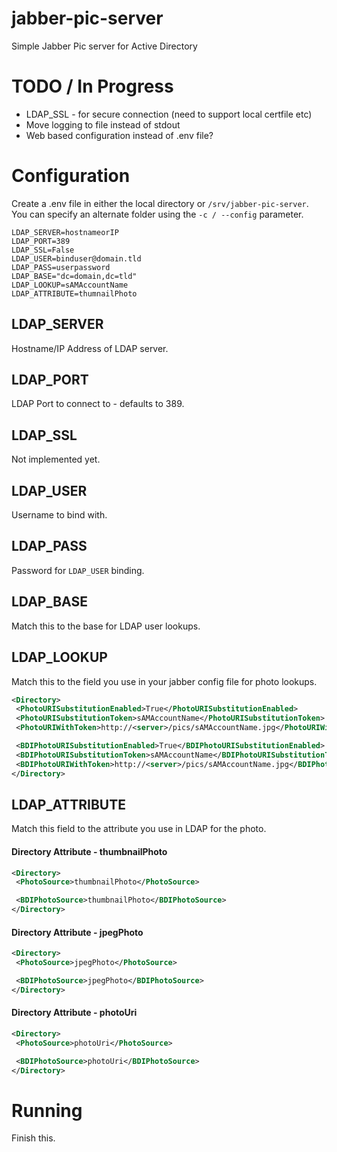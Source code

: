 # jabber-pic-server

Simple Jabber Pic server for Active Directory

# TODO / In Progress

* LDAP_SSL - for secure connection (need to support local certfile etc)
* Move logging to file instead of stdout
* Web based configuration instead of .env file?

# Configuration

Create a .env file in either the local directory or ```/srv/jabber-pic-server```.  You can specify an alternate folder using the ```-c / --config``` parameter.

```
LDAP_SERVER=hostnameorIP
LDAP_PORT=389
LDAP_SSL=False
LDAP_USER=binduser@domain.tld
LDAP_PASS=userpassword
LDAP_BASE="dc=domain,dc=tld"
LDAP_LOOKUP=sAMAccountName
LDAP_ATTRIBUTE=thumnailPhoto
```

## LDAP_SERVER

Hostname/IP Address of LDAP server.

## LDAP_PORT

LDAP Port to connect to - defaults to 389.

## LDAP_SSL

Not implemented yet.

## LDAP_USER

Username to bind with.

## LDAP_PASS

Password for ```LDAP_USER``` binding.

## LDAP_BASE

Match this to the base for LDAP user lookups.

## LDAP_LOOKUP

Match this to the field you use in your jabber config file for photo lookups.

```xml
<Directory>
 <PhotoURISubstitutionEnabled>True</PhotoURISubstitutionEnabled>
 <PhotoURISubstitutionToken>sAMAccountName</PhotoURISubstitutionToken>
 <PhotoURIWithToken>http://<server>/pics/sAMAccountName.jpg</PhotoURIWithToken>

 <BDIPhotoURISubstitutionEnabled>True</BDIPhotoURISubstitutionEnabled>
 <BDIPhotoURISubstitutionToken>sAMAccountName</BDIPhotoURISubstitutionToken>
 <BDIPhotoURIWithToken>http://<server>/pics/sAMAccountName.jpg</BDIPhotoURIWithToken>
</Directory>
```

## LDAP_ATTRIBUTE

Match this field to the attribute you use in LDAP for the photo.

#### Directory Attribute - thumbnailPhoto
```xml
<Directory>
 <PhotoSource>thumbnailPhoto</PhotoSource>

 <BDIPhotoSource>thumbnailPhoto</BDIPhotoSource>
</Directory>
```

#### Directory Attribute - jpegPhoto
```xml
<Directory>
 <PhotoSource>jpegPhoto</PhotoSource>

 <BDIPhotoSource>jpegPhoto</BDIPhotoSource>
</Directory>
```

#### Directory Attribute - photoUri
```xml
<Directory>
 <PhotoSource>photoUri</PhotoSource>

 <BDIPhotoSource>photoUri</BDIPhotoSource>
</Directory>
```

# Running

Finish this.
